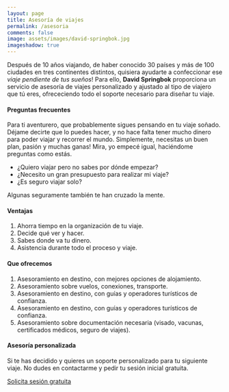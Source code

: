 ```yaml
---
layout: page
title: Asesoría de viajes 
permalink: /asesoria
comments: false
image: assets/images/david-springbok.jpg
imageshadow: true
---
```


Después de 10 años viajando, de haber conocido 30 países y más de 100 ciudades en tres continentes distintos, quisiera ayudarte a confeccionar ese _viaje pendiente de tus sueños_! Para ello, **David Springbok** proporciona un servicio de asesoría de viajes personalizado y ajustado al tipo de viajero que tú eres, ofrececiendo todo el soporte necesario para diseñar tu viaje.

#### Preguntas frecuentes

Para ti aventurero, que probablemente sigues pensando en tu viaje soñado. Déjame decirte que lo puedes hacer, y no hace falta tener mucho dinero para poder viajar y recorrer el mundo. Simplemente, necesitas un buen plan, pasión y muchas ganas! Mira, yo empecé igual, haciéndome preguntas como estás.

- ¿Quiero viajar pero no sabes por dónde empezar?
- ¿Necesito un gran presupuesto para realizar mi viaje?
- ¿Es seguro viajar solo?

Algunas seguramente también te han cruzado la mente.

#### Ventajas

1. Ahorra tiempo en la organización de tu viaje.
2. Decide qué ver y hacer.
3. Sabes donde va tu dinero.
4. Asistencia durante todo el proceso y viaje.


#### Que ofrecemos

1. Asesoramiento en destino, con mejores opciones de alojamiento.
2. Asesoramiento sobre vuelos, conexiones, transporte.
3. Asesoramiento en destino, con guías y operadores turísticos de confianza.
4. Asesoramiento en destino, con guías y operadores turísticos de confianza.
5. Asesoramiento sobre documentación necesaria (visado, vacunas, certificados médicos, seguro de viajes).

#### Asesoría personalizada

Si te has decidido y quieres un soporte personalizado para tu siguiente viaje. No dudes en contactarme y pedir tu sesión inicial gratuita.

<a href="/contacto" class="button-customized">Solicita sesión gratuita</a>
